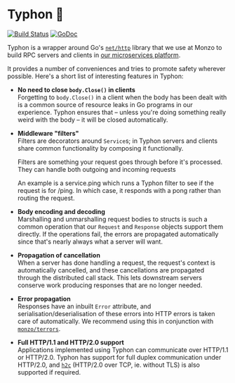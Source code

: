 # Typhon 🐲

[![Build Status](https://travis-ci.org/monzo/typhon.svg?branch=master)](https://travis-ci.org/monzo/typhon)
[![GoDoc](https://godoc.org/github.com/monzo/typhon?status.svg)](https://godoc.org/github.com/monzo/typhon)

Typhon is a wrapper around Go's [`net/http`] library that we use at Monzo to build RPC servers and clients in [our microservices platform][platform blog post].

It provides a number of conveniences and tries to promote safety wherever possible. Here's a short list of interesting features in Typhon:

* **No need to close `body.Close()` in clients**  
  Forgetting to `body.Close()` in a client when the body has been dealt with is a common source of resource leaks in Go programs in our experience. Typhon ensures that – unless you're doing something really weird with the body – it will be closed automatically.

* **Middleware "filters"**  
  Filters are decorators around `Service`s; in Typhon servers and clients share common functionality by composing it functionally.

  Filters are something your request goes through before it's processed. They can handle both outgoing and incoming requests

  An example is a service.ping which runs a Typhon filter to see if the request is for /ping. In which case, it responds with a pong rather than routing the request.

* **Body encoding and decoding**  
  Marshalling and unmarshalling request bodies to structs is such a common operation that our `Request` and `Response` objects support them directly. If the operations fail, the errors are propagated automatically since that's nearly always what a server will want.

* **Propagation of cancellation**  
  When a server has done handling a request, the request's context is automatically cancelled, and these cancellations are propagated through the distributed call stack. This lets downstream servers conserve work producing responses that are no longer needed.

* **Error propagation**  
  Responses have an inbuilt `Error` attribute, and serialisation/deserialisation of these errors into HTTP errors is taken care of automatically. We recommend using this in conjunction with [`monzo/terrors`].

* **Full HTTP/1.1 and HTTP/2.0 support**  
  Applications implemented using Typhon can communicate over HTTP/1.1 or HTTP/2.0. Typhon has support for full duplex communication under HTTP/2.0, and [`h2c`] (HTTP/2.0 over TCP, ie. without TLS) is also supported if required.

[`net/http`]: https://golang.org/pkg/net/http/
[platform blog post]: https://monzo.com/blog/2016/09/19/building-a-modern-bank-backend/
[`monzo/terrors`]: http://github.com/monzo/terrors
[`h2c`]: https://httpwg.org/specs/rfc7540.html#discover-http
